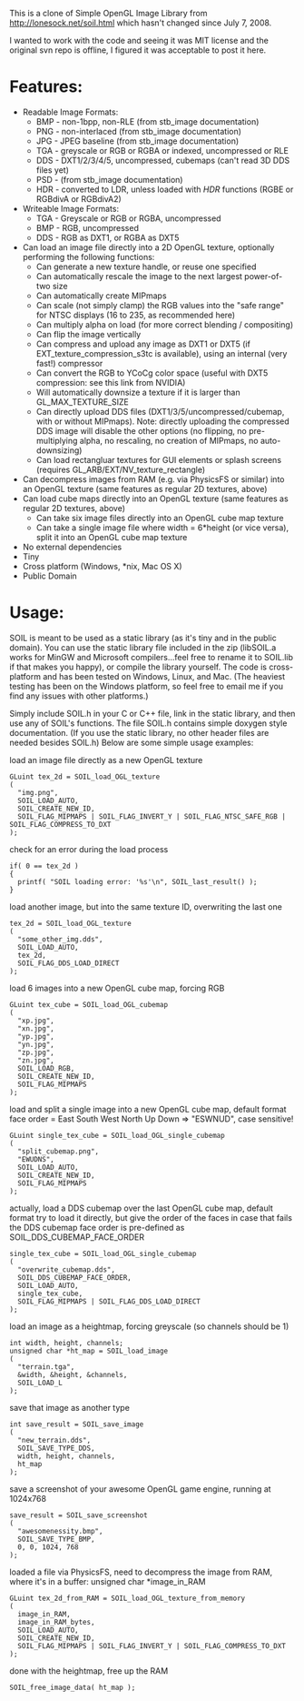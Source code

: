 This is a clone of Simple OpenGL Image Library from http://lonesock.net/soil.html which hasn't changed since July 7, 2008.

I wanted to work with the code and seeing it was MIT license and the original svn repo is offline, I figured it was acceptable to post it here.

Features:
=========

* Readable Image Formats:
  * BMP - non-1bpp, non-RLE (from stb_image documentation)
  * PNG - non-interlaced (from stb_image documentation)
  * JPG - JPEG baseline (from stb_image documentation)
  * TGA - greyscale or RGB or RGBA or indexed, uncompressed or RLE
  * DDS - DXT1/2/3/4/5, uncompressed, cubemaps (can't read 3D DDS files yet)
  * PSD - (from stb_image documentation)
  * HDR - converted to LDR, unless loaded with *HDR* functions (RGBE or RGBdivA or RGBdivA2)
* Writeable Image Formats:
  * TGA - Greyscale or RGB or RGBA, uncompressed
  * BMP - RGB, uncompressed
  * DDS - RGB as DXT1, or RGBA as DXT5
* Can load an image file directly into a 2D OpenGL texture, optionally performing the following functions:
  * Can generate a new texture handle, or reuse one specified
  * Can automatically rescale the image to the next largest power-of-two size
  * Can automatically create MIPmaps
  * Can scale (not simply clamp) the RGB values into the "safe range" for NTSC displays (16 to 235, as recommended here)
  * Can multiply alpha on load (for more correct blending / compositing)
  * Can flip the image vertically
  * Can compress and upload any image as DXT1 or DXT5 (if EXT_texture_compression_s3tc is available), using an internal (very fast!) compressor
  * Can convert the RGB to YCoCg color space (useful with DXT5 compression: see this link from NVIDIA)
  * Will automatically downsize a texture if it is larger than GL_MAX_TEXTURE_SIZE
  * Can directly upload DDS files (DXT1/3/5/uncompressed/cubemap, with or without MIPmaps). Note: directly uploading the compressed DDS image will disable the other options (no flipping, no pre-multiplying alpha, no rescaling, no creation of MIPmaps, no auto-downsizing)
  * Can load rectangluar textures for GUI elements or splash screens (requires GL_ARB/EXT/NV_texture_rectangle)
* Can decompress images from RAM (e.g. via PhysicsFS or similar) into an OpenGL texture (same features as regular 2D textures, above)
* Can load cube maps directly into an OpenGL texture (same features as regular 2D textures, above)
  * Can take six image files directly into an OpenGL cube map texture
  * Can take a single image file where width = 6*height (or vice versa), split it into an OpenGL cube map texture
* No external dependencies
* Tiny
* Cross platform (Windows, *nix, Mac OS X)
* Public Domain

Usage:
=======

SOIL is meant to be used as a static library (as it's tiny and in the public domain). You can use the static library file included in the zip (libSOIL.a works for MinGW and Microsoft compilers...feel free to rename it to SOIL.lib if that makes you happy), or compile the library yourself. The code is cross-platform and has been tested on Windows, Linux, and Mac. (The heaviest testing has been on the Windows platform, so feel free to email me if you find any issues with other platforms.)

Simply include SOIL.h in your C or C++ file, link in the static library, and then use any of SOIL's functions. The file SOIL.h contains simple doxygen style documentation. (If you use the static library, no other header files are needed besides SOIL.h) Below are some simple usage examples:

load an image file directly as a new OpenGL texture

    GLuint tex_2d = SOIL_load_OGL_texture
    (
      "img.png",
      SOIL_LOAD_AUTO,
      SOIL_CREATE_NEW_ID,
      SOIL_FLAG_MIPMAPS | SOIL_FLAG_INVERT_Y | SOIL_FLAG_NTSC_SAFE_RGB | SOIL_FLAG_COMPRESS_TO_DXT
    );

check for an error during the load process

    if( 0 == tex_2d )
    {
      printf( "SOIL loading error: '%s'\n", SOIL_last_result() );
    }

load another image, but into the same texture ID, overwriting the last one

    tex_2d = SOIL_load_OGL_texture
    (
      "some_other_img.dds",
      SOIL_LOAD_AUTO,
      tex_2d,
      SOIL_FLAG_DDS_LOAD_DIRECT
    );

load 6 images into a new OpenGL cube map, forcing RGB

    GLuint tex_cube = SOIL_load_OGL_cubemap
    (
      "xp.jpg",
      "xn.jpg",
      "yp.jpg",
      "yn.jpg",
      "zp.jpg",
      "zn.jpg",
      SOIL_LOAD_RGB,
      SOIL_CREATE_NEW_ID,
      SOIL_FLAG_MIPMAPS
    );

load and split a single image into a new OpenGL cube map, default format
face order = East South West North Up Down => "ESWNUD", case sensitive!

    GLuint single_tex_cube = SOIL_load_OGL_single_cubemap
    (
      "split_cubemap.png",
      "EWUDNS",
      SOIL_LOAD_AUTO,
      SOIL_CREATE_NEW_ID,
      SOIL_FLAG_MIPMAPS
    );

actually, load a DDS cubemap over the last OpenGL cube map, default format
try to load it directly, but give the order of the faces in case that fails
the DDS cubemap face order is pre-defined as SOIL_DDS_CUBEMAP_FACE_ORDER

    single_tex_cube = SOIL_load_OGL_single_cubemap
    (
      "overwrite_cubemap.dds",
      SOIL_DDS_CUBEMAP_FACE_ORDER,
      SOIL_LOAD_AUTO,
      single_tex_cube,
      SOIL_FLAG_MIPMAPS | SOIL_FLAG_DDS_LOAD_DIRECT
    );

load an image as a heightmap, forcing greyscale (so channels should be 1)

    int width, height, channels;
    unsigned char *ht_map = SOIL_load_image
    (
      "terrain.tga",
      &width, &height, &channels,
      SOIL_LOAD_L
    );

save that image as another type

    int save_result = SOIL_save_image
    (
      "new_terrain.dds",
      SOIL_SAVE_TYPE_DDS,
      width, height, channels,
      ht_map
    );

save a screenshot of your awesome OpenGL game engine, running at 1024x768

    save_result = SOIL_save_screenshot
    (
      "awesomenessity.bmp",
      SOIL_SAVE_TYPE_BMP,
      0, 0, 1024, 768
    );

loaded a file via PhysicsFS, need to decompress the image from RAM,
where it's in a buffer: unsigned char *image_in_RAM

    GLuint tex_2d_from_RAM = SOIL_load_OGL_texture_from_memory
    (
      image_in_RAM,
      image_in_RAM_bytes,
      SOIL_LOAD_AUTO,
      SOIL_CREATE_NEW_ID,
      SOIL_FLAG_MIPMAPS | SOIL_FLAG_INVERT_Y | SOIL_FLAG_COMPRESS_TO_DXT
    );

done with the heightmap, free up the RAM

    SOIL_free_image_data( ht_map );
